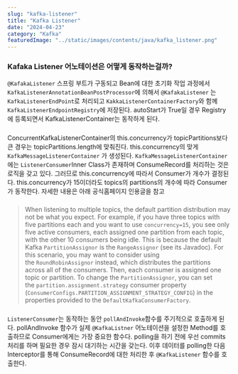 ```yaml
---
slug: "kafka-listener"
title: "Kafka Listener"
date: "2024-04-23"
category: "Kafka"
featuredImage: "../static/images/contents/java/kafka_listener.png"
---
```

### Kafaka Listener 어노테이션은 어떻게 동작하는걸까?

`@KafakaListener` 스프링 부트가 구동되고 Bean에 대한 초기화 작업 과정에서
`KafkaListenerAnnotationBeanPostProcessor`에 의해서 `@KafakaListener` 는 
`KafkaListenerEndPoint`로 처리되고 `KakkaListenerContainerFactory`와 함께 `KafkaListenerEndpointRegistry`에 저장된다.
autoStart가 True일 경우 Registry에 등록되면서 KafkaListenerContainer는 동작하게 된다.  
### 
ConcurrentKafkaListenerContainer의 this.concurrency가 topicPartitions보다 큰 경우는 topicPartitions.length에 맞춰진다. 
this.concurrency의 맞게 `KafkaMessageListenerContainer` 가 생성된다. 
`KafkaMessageListenerContainer`에는 `ListenerConsumer`Inner Class가 존재하며 ConsumeRecord를 처리하는 것은 로직을 갖고 있다. 
그러므로 this.concurrency에 따라서 Consumer가 개수가 결정된다. this.concurrency가 15이더라도 topics의 partitions의 개수에 따라 Consumer가 동작한다.
자세한 내용은 아래 공식홈페이지 인용글을 참고
### 
> When listening to multiple topics, the default partition distribution may not be what you expect. For example, if you have three topics with five partitions each and you want to use `concurrency=15`, you see only five active consumers, each assigned one partition from each topic, with the other 10 consumers being idle. This is because the default Kafka `PartitionAssignor` is the `RangeAssignor` (see its Javadoc). For this scenario, you may want to consider using the `RoundRobinAssignor` instead, which distributes the partitions across all of the consumers. Then, each consumer is assigned one topic or partition. To change the `PartitionAssignor`, you can set the `partition.assignment.strategy` consumer property (`ConsumerConfigs.PARTITION_ASSIGNMENT_STRATEGY_CONFIG`) in the properties provided to the `DefaultKafkaConsumerFactory`.
###
`ListenerConsumer`는 동작하는 동안 `pollAndInvoke`함수를 주기적으로 호출하게 된다. 
pollAndInvoke 함수가 실제 `@KafkaListner` 어노테이션을 설정한 Method를 호출하므로 Consumer에게는 가장 중요한 함수다. 
polling을 하기 전에 우선 commits 처리를 하며 필요한 경우 잠시 대기하는 시간을 갖는다. 
이후 데이터를 polling한 다음 Interceptor를 통해 ConsumeRecord에 대한 처리한 후 `@KafkaListener` 함수를 호출한다.  